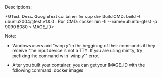 Descriptions:

+GTest:
	Desc: GoogleTest container for cpp dev
	Build CMD: build -t ubuntu2004/gtest:v1.0.0 .
	Run CMD: docker run -ti --name=ubuntu-gtest -p 9090:8080 <IMAGE_ID>



Note:

- Windows users add "winpty"in the beggining of their commands if they receive  "the input device is not a TTY.  If you are using mintty, try prefixing the command with 'winpty'" error.

- After you built your container, you can get your IMAGE_ID with the following command: docker images 